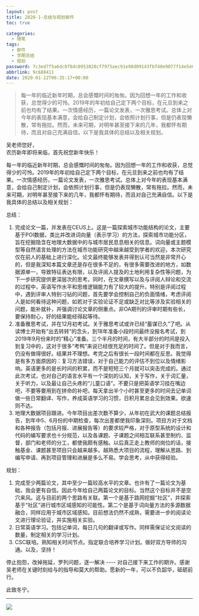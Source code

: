 ```yaml
---
layout: post
title: 2020-1-总结与规划邮件
toc: true

categories:
  - 随笔
tags:
  - 邮件
  - 学期总结
  - 规划
password: 7c3ed7f5a6dc8f8dc0953820cf7975aec91e98d09143fbf40e9077f14e5e0e20
abbrlink: 9c688411
date: 2020-01-22T06:35:17+00:00
---
```


> 每一年的临近新年时期，总会感慨时间的匆匆。因为回想一年的工作和收获，总觉得少的可怜。2019年的年初给自己定下两个目标，在元旦到来之前也均有了结果。一次情感经历，一篇论文发表，一次雅思考试。总体上对今年的表现基本满意，会给自己制定计划，会依照计划行事，但是仍表现懒散，常有拖拉。然而，未来可期，对明年甚至接下来的几年，我都怀有期待，而且对自己充满自信。以下是我具体的总结以及相关规划。


<!--more-->


吴老师您好，  
农历新年即将来临，首先祝您新年快乐！  

每一年的临近新年时期，总会感慨时间的匆匆。因为回想一年的工作和收获，总觉得少的可怜。2019年的年初给自己定下两个目标，在元旦到来之前也均有了结果。一次情感经历，一篇论文发表，一次雅思考试。总体上对今年的表现基本满意，会给自己制定计划，会依照计划行事，但是仍表现懒散，常有拖拉。然而，未来可期，对明年甚至接下来的几年，我都怀有期待，而且对自己充满自信。以下是我具体的总结以及相关规划：  

总结：  
1. 完成论文一篇，并发表在CEUS上。这是一篇探索城市功能结构的论文，主要基于POI数据，类比并改进词向量（表示学习）的方法，探索城市功能分区，旨在挖掘隐含在地理大数据中的与城市居民息息相关的信息。词向量或主题模型等自然语言处理的方法在城市功能研究中越来越受到学者的欢迎，本次研究仅在前人的基础上进行深化。论文最终能够发表并得到认可当然是非常开心的，但是我深知本篇文章还是存在很多不足的，有很多需要改进的地方，如数据源单一，导致特征表达有限，以及评阅人提及的土地利用复杂性等问题，为下一步研究提供更深层次的思考。同时，在文章撰写以及与评阅人辩论和交流的过程中，英语写作水平和思维逻辑能力有了较大的提升。特别是评阅过程中，遇到评审人特别刁钻的问题，首先要学会控制自己的负面情绪，考虑评阅人是如何看待这种问题，如若对于实验论证不足或缺乏对比等涉及实验相关的问题，能补就补，并强调讨论文章的侧重点。非OA期刊的评审时期有些长，要保持耐心，好的结果能经得起等待。
2. 准备雅思考试，并在12月初考试。关于雅思考试或许已经“蓄谋已久”了吧。从读博士开始有“出去转转”的念头，到18年准备小段时间最终没报名考试，到2019年9月份来时的“精心”准备。三个半月的时间，有大半部分的时间是投入到复习中的，这对于很多“考鸭”来说已经很充足的时间了。但是对于我而言，仍没有做得很好。结果并不理想。考完之后有很长一段时间都在反思。我觉得是有多方面原因的：复习方法错误，对于自己能力的评估不到位以及情绪影响。英语更多的是长时间的积累，而不是短短三个月就可以突击完成的。通过此次考试，也对自己的语言水平有一个深刻的认知，关于写作，关于词汇量，关于听力，以及最让自己头疼的“儿童口语”。不要只是把英语学习挂在嘴边吧，不要等要用到在拼命的补吧，每天拿出半个小时甚至更多的时间去记单词做一些日常翻译、写作，养成英语学习的习惯，日积月累总会见到效果。欲速则不达。
3. 地理大数据项目跟进。今年项目出差次数不算少，从年初在武大的课题总结报告，到年中5、6月份的中期检查，每次出差都使我印象深刻。项目方对于文档和各种报告（包括月报、进展报告等）的要求较严格，对于原型系统的设计和代码的编写要求也十分规范，以及各课题、子课题之间相互联系甚至制约、监督，部门和老师的分工，都使我颇有感触。以后真正走上教师的岗位的话，接触基金、课题甚至项目只会越来越多。越熟悉大项目的流程，理解从思路、到编写申请、再到项目管理和进展是多么不易。学会思考，从中获得经验。

规划：
1. 完成至少两篇论文，其中至少一篇较高水平的文章。也许有了一篇论文为基础，我会更有自信。因此今年给自己两篇论文的目标。当然这个目标并不是空穴来风。这与目前的两个思路有关联。第一个是基于路网挖掘“社区”，并探索基于“社区”进行城市区域感知的可能性。第二个是基于词向量方法的多源数据融合，同样应用于城市区域感知。目前想法仍然不成熟，需要进一步的阅读论文进行理论验证，并实施相关实验。
2. 日常英语学习。包括记单词，每日几句的翻译或写作。同样需保证论文阅读的数量，制定相关的学习计划。
3. CSC联培。熟知相关时间节点。指定联合培养学习计划。做好双方导师的沟通。以及，坚持！

停止抱怨，改掉拖延，罗列问题，逐一解决 ---- 对自己接下来工作的期许。感谢吴老师在关键时刻给与的指导和莫大的帮助。愿新的一年，可以不负韶华，砥砺前行。


此致冬宁。

***

![](https://gitee.com/xunhs/xunhs/raw/master/pics/2020/summer/20200505121124.jpeg)
